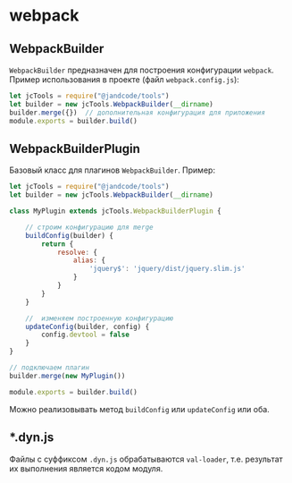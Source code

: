 webpack
=======

WebpackBuilder
--------------

`WebpackBuilder` предназначен для построения конфигурации `webpack`. Пример использования
в проекте (файл `webpack.config.js`):

```js
let jcTools = require("@jandcode/tools")
let builder = new jcTools.WebpackBuilder(__dirname)
builder.merge({})  // дополнительная конфигурация для приложения
module.exports = builder.build()
```

WebpackBuilderPlugin
--------------------

Базовый класс для плагинов `WebpackBuilder`. Пример:

```js
let jcTools = require("@jandcode/tools")
let builder = new jcTools.WebpackBuilder(__dirname)

class MyPlugin extends jcTools.WebpackBuilderPlugin {

    // строим конфигурацию для merge
    buildConfig(builder) {
        return {
            resolve: {
                alias: {
                    'jquery$': 'jquery/dist/jquery.slim.js'
                }
            }
        }
    }

    //  изменяем построенную конфигурацию
    updateConfig(builder, config) {
        config.devtool = false
    }
}

// подключаем плагин
builder.merge(new MyPlugin())

module.exports = builder.build()
```

Можно реализовывать метод `buildConfig` или `updateConfig` или оба.

*.dyn.js
--------

Файлы с суффиксом `.dyn.js` обрабатываются `val-loader`, т.е. результат их выполнения
является кодом модуля.


